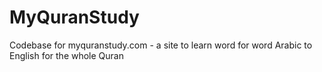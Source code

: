 # MyQuranStudy
Codebase for myquranstudy.com - a site to learn word for word Arabic to English for the whole Quran
